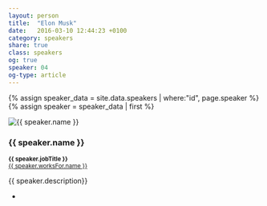 ```yaml
---
layout: person
title:  "Elon Musk"
date:   2016-03-10 12:44:23 +0100
category: speakers
share: true
class: speakers
og: true
speaker: 04
og-type: article
---
```


{% assign speaker_data = site.data.speakers | where:"id", page.speaker %}
{% assign speaker = speaker_data | first %}
<div class="speaker">
	<div class="photo-wrapper rounded"><img src="/assets/img/speakers/{{ speaker.image }}" alt="{{ speaker.name }}" class="img-responsive"></div>
	<h3 class="name">{{ speaker.name }}</h3>
	<p class="text-alt"><small><strong>{{ speaker.jobTitle }}</strong><br/><a href="{{ speaker.worksFor.url }}" title="{{ speaker.worksFor.name }}">{{ speaker.worksFor.name }}</a></small></p>
	<p class="about text-left">{{ speaker.description}} </p>
	<ul class="speaker-socials">
		<li><a href="mailto:{{ speaker.email }}"><span class="fa fa-envelope"></span></a></li>
	</ul>
</div>